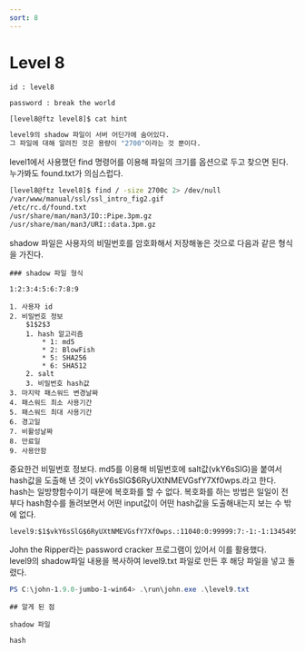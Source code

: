 ```yaml
---
sort: 8
---
```


# Level 8

```note
id : level8

password : break the world
```

```bash
[level8@ftz level8]$ cat hint

level9의 shadow 파일이 서버 어딘가에 숨어있다.
그 파일에 대해 알려진 것은 용량이 "2700"이라는 것 뿐이다.
```

level1에서 사용했던 find 명령어를 이용해 파일의 크기를 옵션으로 두고 찾으면 된다.<br> 
누가봐도 found.txt가 의심스럽다.

```bash
[level8@ftz level8]$ find / -size 2700c 2> /dev/null
/var/www/manual/ssl/ssl_intro_fig2.gif
/etc/rc.d/found.txt
/usr/share/man/man3/IO::Pipe.3pm.gz
/usr/share/man/man3/URI::data.3pm.gz
```

shadow 파일은 사용자의 비밀번호를 암호화해서 저장해놓은 것으로 다음과 같은 형식을 가진다.

```note
### shadow 파일 형식

1:2:3:4:5:6:7:8:9

1. 사용자 id
2. 비밀번호 정보
    $1$2$3
    1. hash 알고리즘
        * 1: md5
        * 2: BlowFish
        * 5: SHA256
        * 6: SHA512
    2. salt
    3. 비밀번호 hash값
3. 마지막 패스워드 변경날짜
4. 패스워드 최소 사용기간
5. 패스워드 최대 사용기간
6. 경고일
7. 비활성날짜
8. 만료일
9. 사용안함
```

중요한건 비밀번호 정보다. md5를 이용해 비밀번호에 salt값(vkY6sSlG)을 붙여서 hash값을 도출해 낸 것이 vkY6sSlG$6RyUXtNMEVGsfY7Xf0wps.라고 한다.<br>
hash는 일방향함수이기 때문에 복호화를 할 수 없다. 복호화를 하는 방법은 일일이 전부다 hash함수를 돌려보면서 어떤 input값이 어떤 hash값을 도출해내는지 보는 수 밖에 없다.

```
level9:$1$vkY6sSlG$6RyUXtNMEVGsfY7Xf0wps.:11040:0:99999:7:-1:-1:134549524
```

John the Ripper라는 password cracker 프로그램이 있어서 이를 활용했다.<br>
level9의 shadow파일 내용을 복사하여 level9.txt 파일로 만든 후 해당 파일을 넣고 돌렸다.

```powershell
PS C:\john-1.9.0-jumbo-1-win64> .\run\john.exe .\level9.txt
```

```tip
## 알게 된 점

shadow 파일

hash
```